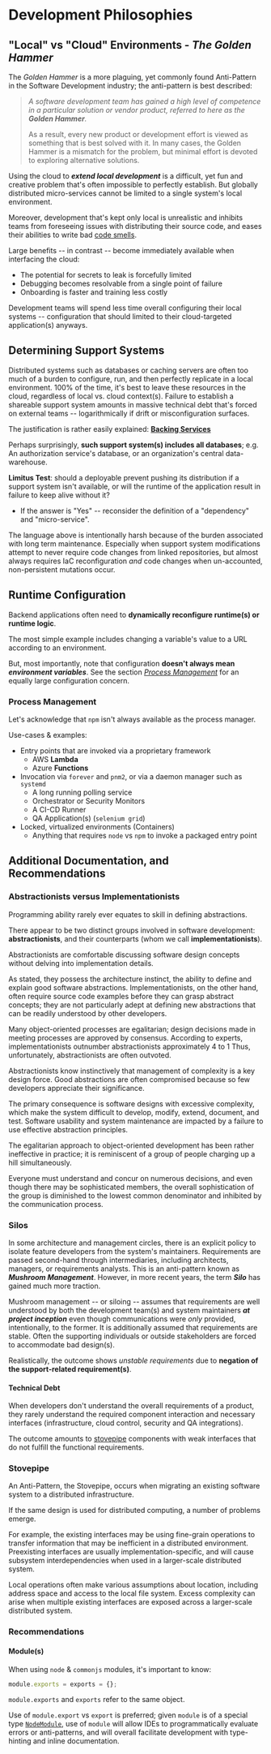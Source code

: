 # Development Philosophies #

## "Local" vs "Cloud" Environments - *The Golden Hammer* ##

The *Golden Hammer* is a more plaguing, yet commonly found Anti-Pattern in the Software Development industry; the
anti-pattern is best described:

> *A software development team has gained a high level of competence in a particular solution or vendor
> product, referred to here as the **Golden Hammer**.*
>
> As a result, every new product or development effort is viewed as something that is best solved with it.
> In many cases, the Golden Hammer is a mismatch for the problem, but minimal effort is devoted to exploring
> alternative solutions.

Using the cloud to ***extend local development*** is a difficult, yet fun and creative problem that's often impossible
to perfectly establish. But globally distributed micro-services cannot be limited to a single system's local
environment.

Moreover, development that's kept only local is unrealistic and inhibits teams from foreseeing issues with distributing
their source code, and eases their abilities to write bad [code smells](https://en.wikipedia.org/wiki/Code_smell).

Large benefits -- in contrast -- become immediately available when interfacing the cloud:

- The potential for secrets to leak is forcefully limited
- Debugging becomes resolvable from a single point of failure
- Onboarding is faster and training less costly

Development teams will spend less time overall configuring their local systems -- configuration that should limited to
their cloud-targeted application(s) anyways.

## Determining Support Systems ##

Distributed systems such as databases or caching servers are often too much of a burden to
configure, run, and then perfectly replicate in a local environment. 100% of the time, it's
best to leave these resources in the cloud, regardless of local vs. cloud context(s). Failure
to establish a shareable support system amounts in massive technical debt that's forced on external
teams -- logarithmically if drift or misconfiguration surfaces.

The justification is rather easily explained: [**Backing Services**](https://12factor.net/backing-services)

Perhaps surprisingly, **such support system(s) includes all databases**; e.g. An authorization service's
database, or an organization's central data-warehouse.

**Limitus Test**: should a deployable prevent pushing its distribution if a support system isn't available, or will the
runtime of the application result in failure to keep alive without it?
- If the answer is "Yes" -- reconsider the definition of a "dependency" and "micro-service".

The language above is intentionally harsh because of the burden associated with long term maintenance. Especially
when support system modifications attempt to never require code changes from linked repositories, but almost always
requires IaC reconfiguration *and* code changes when un-accounted, non-persistent mutations occur.

## Runtime Configuration ##

Backend applications often need to **dynamically reconfigure runtime(s) or runtime logic**.

The most simple example includes changing a variable's value to a URL according to an environment.

But, most importantly, note that configuration **doesn't always mean *environment
variables***. See the section [*Process Management*](#process-management) for an equally
large configuration concern.

### Process Management ###

Let's acknowledge that `npm` isn't always available as the process manager.

Use-cases & examples:

- Entry points that are invoked via a proprietary framework
  - AWS **Lambda**
  - Azure **Functions**
- Invocation via `forever` and `pnm2`, or via a daemon manager such as `systemd`
  - A long running polling service
  - Orchestrator or Security Monitors
  - A CI-CD Runner
  - QA Application(s) (`selenium grid`)
- Locked, virtualized environments (Containers)
  - Anything that requires `node` vs `npm` to invoke a packaged entry point

## Additional Documentation, and Recommendations ##

### Abstractionists versus Implementationists ###

Programming ability rarely ever equates to skill in defining abstractions.

There appear to be two distinct groups involved in software development: **abstractionists**, and their counterparts 
(whom we call **implementationists**).

Abstractionists are comfortable discussing software design concepts without delving into implementation details.

As stated, they possess the architecture instinct, the ability to define and explain good software abstractions.
Implementationists, on the other hand, often require source code examples before they can grasp abstract concepts; they
are not particularly adept at defining new abstractions that can be readily understood by other developers.

Many object-oriented processes are egalitarian; design decisions made in meeting processes are approved by consensus.
According to experts, implementationists outnumber abstractionists approximately 4 to 1 Thus, unfortunately,
abstractionists are often outvoted.

Abstractionists know instinctively that management of complexity is a key design force. Good abstractions are often
compromised because so few developers appreciate their significance.

The primary consequence is software designs with excessive complexity, which make the system difficult to develop,
modify, extend, document, and test. Software usability and system maintenance are impacted by a failure to use effective
abstraction principles.

The egalitarian approach to object-oriented development has been rather ineffective in practice; it is reminiscent of a
group of people charging up a hill simultaneously.

Everyone must understand and concur on numerous decisions, and even though there may be sophisticated members, the
overall sophistication of the group is diminished to the lowest common denominator and inhibited by the communication
process.

### Silos ###

In some architecture and management circles, there is an explicit policy to isolate feature developers from the system's
maintainers. Requirements are passed second-hand through intermediaries, including architects, managers, or requirements
analysts. This is an anti-pattern known as ***Mushroom Management***. However, in more recent years, the term ***Silo***
has gained much more traction.

Mushroom management -- or siloing -- assumes that requirements are well understood by both the development team(s) and system maintainers
***at project inception*** even though communications were *only* provided, intentionally, to the former.
It is additionally assumed that requirements are stable. Often the supporting individuals or outside stakeholders are 
forced to accommodate bad design(s).

Realistically, the outcome shows *unstable requirements* due to **negation of the support-related requirement(s)**.

#### Technical Debt ####

When developers don't understand the overall requirements of a product, they rarely understand the required component
interaction and necessary interfaces (infrastructure, cloud control, security and QA integrations).

The outcome amounts to [stovepipe](#stovepipe) components with weak interfaces that do not fulfill the functional
requirements.

### Stovepipe ###

An Anti-Pattern, the Stovepipe, occurs when migrating an existing software system to a distributed infrastructure.

If the same design is used for distributed computing, a number of problems emerge.

For example, the existing interfaces may be using fine-grain operations to transfer information that may be inefficient
in a distributed environment. Preexisting interfaces are usually implementation-specific, and will cause subsystem
interdependencies when used in a larger-scale distributed system.

Local operations often make various assumptions about location, including address space and access to the local file
system. Excess complexity can arise when multiple existing interfaces are exposed across a larger-scale distributed
system.

### Recommendations ###

#### Module(s) ####

When using `node` & `commonjs` modules, it's important to know:

```js
module.exports = exports = {};
```

`module.exports` and `exports` refer to the same object.

Use of `module.export` vs `export` is preferred; given `module` is of a
special type [`NodeModule`](https://nodejs.org/api/modules.html), use of `module` will allow
IDEs to programmatically evaluate errors or anti-patterns, and will overall facilitate
development with type-hinting and inline documentation.